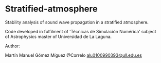 # Stratified-atmosphere


Stability analysis of sound wave propagation in a stratified atmosphere.

Code developed in fulfilment of 'Técnicas de Simulación Numérica' subject of Astrophysics master of Universidad de La Laguna.

Author:

Martín Manuel Gómez Míguez @Correlo alu0100990393@ull.edu.es
